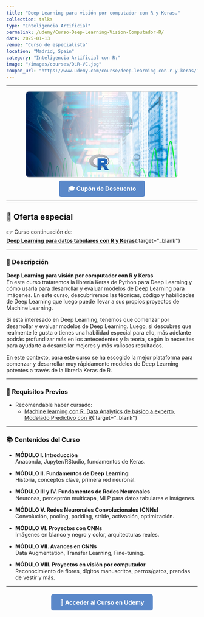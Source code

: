 ```yaml
---
title: "Deep Learning para visión por computador con R y Keras."
collection: talks
type: "Inteligencia Artificial"
permalink: /udemy/Curso-Deep-Learning-Vision-Computador-R/
date: 2025-01-13
venue: "Curso de especialista"
location: "Madrid, Spain"
category: "Inteligencia Artificial con R:"
image: "/images/courses/DLR-VC.jpg"
coupon_url: "https://www.udemy.com/course/deep-learning-con-r-y-keras/?couponCode=JUL_2025"
---
```


<!-- ✅ Structured Data for SEO -->
<script type="application/ld+json">
{
  "@context": "https://schema.org",
  "@type": "Course",
  "name": "Deep Learning para visión por computador con R y Keras.",
  "description": "Curso especializado para desarrollar modelos de Deep Learning con CNNs en R. Incluye proyectos con imágenes y visión por computador.",
  "provider": {
    "@type": "Organization",
    "name": "Udemy",
    "sameAs": "https://www.udemy.com"
  },
  "educationalCredentialAwarded": "Certificado de finalización",
  "inLanguage": "es",
  "url": "https://www.udemy.com/course/deep-learning-con-r-y-keras/?couponCode=JUL_2025",
  "image": "https://www.manuelcastillo.eu/images/courses/DLR-VC.jpg",
  "offers": {
    "@type": "Offer",
    "url": "https://www.udemy.com/course/deep-learning-con-r-y-keras/?couponCode=JUL_2025",
    "priceCurrency": "USD",
    "price": "12.00",
    "availability": "https://schema.org/InStock",
    "validFrom": "2025-04-01",
    "category": "Education"
  },
  "hasCourseInstance": {
    "@type": "CourseInstance",
    "name": "Deep Learning para visión por computador con R",
    "courseMode": "online",
    "courseWorkload": "PT12H",
    "inLanguage": "es",
    "startDate": "2025-01-01",
    "endDate": "2025-12-31",
    "eventAttendanceMode": "https://schema.org/OnlineEventAttendanceMode",
    "eventStatus": "https://schema.org/EventScheduled",
    "location": {
      "@type": "VirtualLocation",
      "url": "https://www.udemy.com",
      "address": {
        "@type": "PostalAddress",
        "addressLocality": "Madrid",
        "addressCountry": "ES"
      }
    },
    "image": "https://www.manuelcastillo.eu/images/courses/DLR-VC.jpg",
    "description": "Curso completo online con proyectos de visión artificial usando R y Keras. Instructor: Manuel Castillo-Cara.",
    "organizer": {
      "@type": "Organization",
      "name": "Udemy",
      "url": "https://www.udemy.com"
    },
    "performer": {
      "@type": "Person",
      "name": "Manuel Castillo-Cara"
    },
    "offers": {
      "@type": "Offer",
      "url": "https://www.udemy.com/course/deep-learning-con-r-y-keras/?couponCode=JUL_2025",
      "priceCurrency": "USD",
      "price": "12.00",
      "availability": "https://schema.org/InStock",
      "validFrom": "2025-04-01",
      "category": "Education"
    }
  }
}
</script>

<style>
.boton-udemy {
  background-color: #5a88c9;
  color: white;
  padding: 0.75em 1.5em;
  text-decoration: none !important;
  font-weight: bold;
  border-radius: 5px;
  font-size: 1.1em;
  transition: background-color 0.3s ease;
}
.boton-udemy:hover {
  background-color: #4e7abf;
  text-decoration: none !important;
}
.page__taxonomy {
  display: none !important;
}
</style>

---

<div style="text-align: center;">
  <img src="/images/courses/DLR-VC.jpg" alt="Deep Learning Vision Computador con R" width="400" style="border-radius: 8px; border: 1px solid #ccc; margin-bottom: 1rem;">
</div>

<div style="text-align: center; margin-bottom: 1rem;">
  <a href="https://www.udemy.com/course/deep-learning-con-r-y-keras/?couponCode=JUL_2025" target="_blank" class="boton-udemy">
    🎓 Cupón de Descuento
  </a>
</div>

---

## 🎁 Oferta especial
👉 Curso continuación de:  
[**Deep Learning para datos tabulares con R y Keras**](https://www.udemy.com/course/deep-learning-r/?couponCode=JUL_2025){:target="_blank"}

---

### 📘 Descripción

**Deep Learning para visión por computador con R y Keras**  
En este curso trataremos la librería Keras de Python para Deep Learning y cómo usarla para desarrollar y evaluar modelos de Deep Learning para imágenes. En este curso, descubriremos las técnicas, código y habilidades de Deep Learning que luego puede llevar a sus propios proyectos de Machine Learning. 

Si está interesado en Deep Learning, tenemos que comenzar por desarrollar y evaluar modelos de Deep Learning. Luego, si descubres que realmente le gusta o tienes una habilidad especial para ello, más adelante podrás profundizar más en los antecedentes y la teoría, según lo necesites para ayudarte a desarrollar mejores y más valiosos resultados.

En este contexto, para este curso se ha escogido la mejor plataforma para comenzar y desarrollar muy rápidamente modelos de Deep Learning potentes a través de la librería Keras de R.

---

  ### 🧠 Requisitos Previos

- Recomendable haber cursado:
  - [Machine learning con R. Data Analytics de básico a experto. Modelado Predictivo con R](https://www.udemy.com/course/machine-learning-con-r-data-analytics/?couponCode=JUL_2025){:target="_blank"}


---

### 📚 Contenidos del Curso

- **MÓDULO I. Introducción**  
  Anaconda, Jupyter/RStudio, fundamentos de Keras.

- **MÓDULO II. Fundamentos de Deep Learning**  
  Historia, conceptos clave, primera red neuronal.

- **MÓDULO III y IV. Fundamentos de Redes Neuronales**  
  Neuronas, perceptrón multicapa, MLP para datos tabulares e imágenes.

- **MÓDULO V. Redes Neuronales Convolucionales (CNNs)**  
  Convolución, pooling, padding, stride, activación, optimización.

- **MÓDULO VI. Proyectos con CNNs**  
  Imágenes en blanco y negro y color, arquitecturas reales.

- **MÓDULO VII. Avances en CNNs**  
  Data Augmentation, Transfer Learning, Fine-tuning.

- **MÓDULO VIII. Proyectos en visión por computador**  
  Reconocimiento de flores, dígitos manuscritos, perros/gatos, prendas de vestir y más.

---

<div style="text-align: center; margin-top: 2rem;">
  <a href="https://www.udemy.com/course/deep-learning-con-r-y-keras/?couponCode=JUL_2025" target="_blank" class="boton-udemy">
    🚀 Acceder al Curso en Udemy
  </a>
</div>